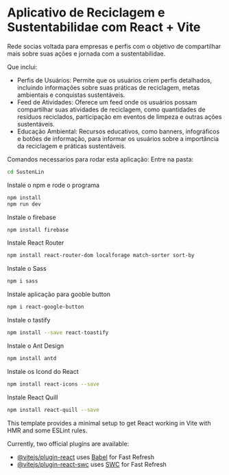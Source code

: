 # Aplicativo de Reciclagem e Sustentabilidae com React + Vite
Rede socias voltada para empresas e perfis com o objetivo de compartilhar mais sobre suas ações e jornada com a sustentabilidae.

Que inclui:
- Perfis de Usuários: Permite que os usuários criem perfis detalhados, incluindo informações sobre suas práticas de reciclagem, metas ambientais e conquistas sustentáveis.
- Feed de Atividades: Oferece um feed onde os usuários possam compartilhar suas atividades de reciclagem, como quantidades de resíduos reciclados, participação em eventos de limpeza e outras ações sustentáveis.
- Educação Ambiental: Recursos educativos, como banners,  infográficos e botôes de informação, para informar os usuários sobre a importância da reciclagem e práticas sustentáveis.

Comandos necessarios para rodar esta aplicação:
Entre na pasta:
```sh
cd SustenLin
```
Instale o npm e rode o programa
```sh
npm install
npm run dev
```
Instale o firebase
```sh
npm install firebase
```
Instale React Router
```sh
npm install react-router-dom localforage match-sorter sort-by
```
Instale o Sass
```sh
npm i sass
```
Instale aplicação para gooble button
```sh
npm i react-google-button
```
Instale o tastify
```sh
npm install --save react-toastify
```
Instale o Ant Design
```sh
npm install antd
```
Instale os Icond do React
```sh
npm install react-icons --save
```
Instale React Quill
```sh
npm install react-quill --save
```

This template provides a minimal setup to get React working in Vite with HMR and some ESLint rules.

Currently, two official plugins are available:

- [@vitejs/plugin-react](https://github.com/vitejs/vite-plugin-react/blob/main/packages/plugin-react/README.md) uses [Babel](https://babeljs.io/) for Fast Refresh
- [@vitejs/plugin-react-swc](https://github.com/vitejs/vite-plugin-react-swc) uses [SWC](https://swc.rs/) for Fast Refresh
